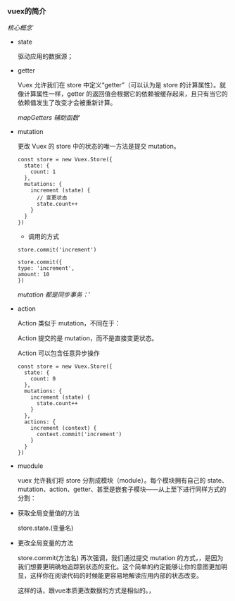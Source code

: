 ###  vuex的简介

*核心概念*`

- state

  驱动应用的数据源；

+ getter

  Vuex 允许我们在 store 中定义“getter”（可以认为是 store 的计算属性）。就像计算属性一样，getter 的返回值会根据它的依赖被缓存起来，且只有当它的依赖值发生了改变才会被重新计算。

  *mapGetters 辅助函数*'

* mutation

  更改 Vuex 的 store 中的状态的唯一方法是提交 mutation。

  ```
  const store = new Vuex.Store({
    state: {
      count: 1
    },
    mutations: {
      increment (state) {
        // 变更状态
        state.count++
      }
    }
  })
  ```
  - 调用的方式

  ```
  store.commit('increment')
  ```
  ```
  store.commit({
  type: 'increment',
  amount: 10
  })
  ```
  *mutation 都是同步事务：*'

- action

    Action 类似于 mutation，不同在于：

    Action 提交的是 mutation，而不是直接变更状态。

    Action 可以包含任意异步操作

    ```
    const store = new Vuex.Store({
      state: {
        count: 0
      },
      mutations: {
        increment (state) {
          state.count++
        }
      },
      actions: {
        increment (context) {
          context.commit('increment')
        }
      }
    })

    ```

+ muodule

  vuex 允许我们将 store 分割成模块（module）。每个模块拥有自己的 state、mutation、action、getter、甚至是嵌套子模块——从上至下进行同样方式的分割：

- 获取全局变量值的方法

  store.state.(变量名)

+ 更改全局变量的方法

  store.commit(方法名)  再次强调，我们通过提交 mutation 的方式，，是因为我们想要更明确地追踪到状态的变化。这个简单的约定能够让你的意图更加明显，这样你在阅读代码的时候能更容易地解读应用内部的状态改变。

  这样的话，跟vue本质更改数据的方式是相似的。，
